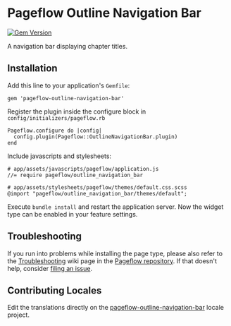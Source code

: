 # Pageflow Outline Navigation Bar

[![Gem Version](https://badge.fury.io/rb/pageflow-outline-navigation-bar.svg)](http://badge.fury.io/rb/pageflow-outline-navigation-bar)

A navigation bar displaying chapter titles.

## Installation

Add this line to your application's `Gemfile`:

    gem 'pageflow-outline-navigation-bar'

Register the plugin inside the configure block in `config/initializers/pageflow.rb`

    Pageflow.configure do |config|
      config.plugin(Pageflow::OutlineNavigationBar.plugin)
    end

Include javascripts and stylesheets:

    # app/assets/javascripts/pageflow/application.js
    //= require pageflow/outline_navigation_bar

    # app/assets/stylesheets/pageflow/themes/default.css.scss
    @import "pageflow/outline_navigation_bar/themes/default";

Execute `bundle install` and restart the application server. Now the
widget type can be enabled in your feature settings.

## Troubleshooting

If you run into problems while installing the page type, please also refer to the
[Troubleshooting](https://github.com/codevise/pageflow/wiki/Troubleshooting) wiki
page in the [Pageflow  repository](https://github.com/codevise/pageflow). If that
doesn't help, consider
[filing an issue](https://github.com/codevise/pageflow-outline-navigation-bar/issues).

## Contributing Locales

Edit the translations directly on the
[pageflow-outline-navigation-bar](http://www.localeapp.com/projects/public?search=tf/pageflow-outline-navigation-bar)
locale project.
